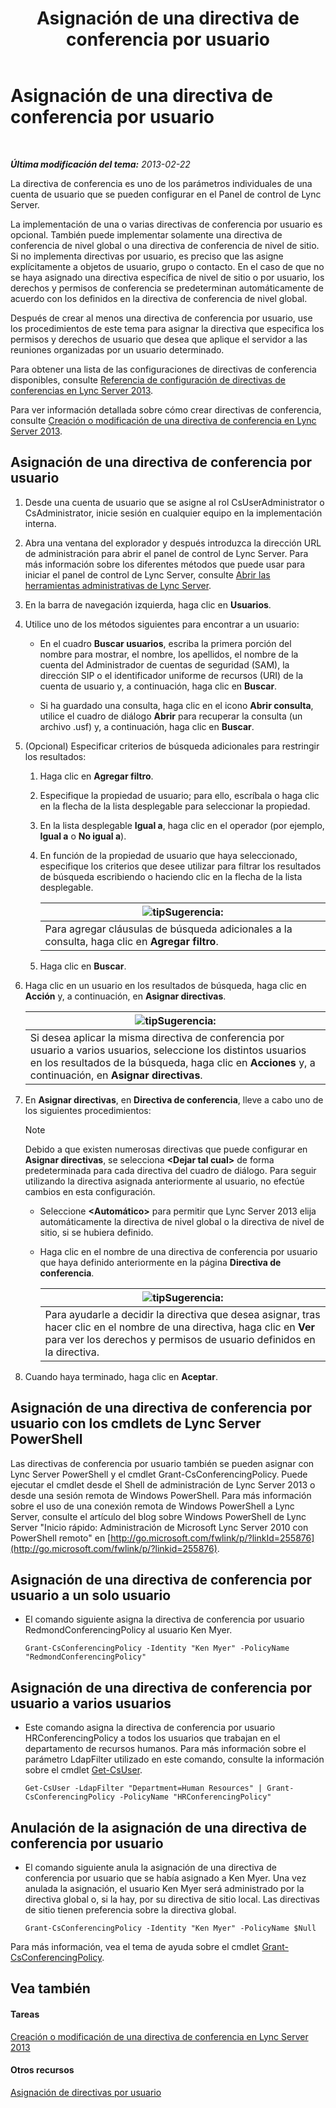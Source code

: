 ﻿---
title: Asignación de una directiva de conferencia por usuario
TOCTitle: Asignación de una directiva de conferencia por usuario
ms:assetid: 72f12c72-65f7-44fe-ab81-0f57cb2f87d1
ms:mtpsurl: https://technet.microsoft.com/es-es/library/Gg521015(v=OCS.15)
ms:contentKeyID: 48275643
ms.date: 01/07/2017
mtps_version: v=OCS.15
ms.translationtype: HT
---

# Asignación de una directiva de conferencia por usuario

 

_**Última modificación del tema:** 2013-02-22_

La directiva de conferencia es uno de los parámetros individuales de una cuenta de usuario que se pueden configurar en el Panel de control de Lync Server.

La implementación de una o varias directivas de conferencia por usuario es opcional. También puede implementar solamente una directiva de conferencia de nivel global o una directiva de conferencia de nivel de sitio. Si no implementa directivas por usuario, es preciso que las asigne explícitamente a objetos de usuario, grupo o contacto. En el caso de que no se haya asignado una directiva específica de nivel de sitio o por usuario, los derechos y permisos de conferencia se predeterminan automáticamente de acuerdo con los definidos en la directiva de conferencia de nivel global.

Después de crear al menos una directiva de conferencia por usuario, use los procedimientos de este tema para asignar la directiva que especifica los permisos y derechos de usuario que desea que aplique el servidor a las reuniones organizadas por un usuario determinado.

Para obtener una lista de las configuraciones de directivas de conferencia disponibles, consulte [Referencia de configuración de directivas de conferencias en Lync Server 2013](lync-server-2013-conferencing-policy-settings-reference.md).

Para ver información detallada sobre cómo crear directivas de conferencia, consulte [Creación o modificación de una directiva de conferencia en Lync Server 2013](lync-server-2013-create-or-modify-a-conferencing-policy.md).

## Asignación de una directiva de conferencia por usuario

1.  Desde una cuenta de usuario que se asigne al rol CsUserAdministrator o CsAdministrator, inicie sesión en cualquier equipo en la implementación interna.

2.  Abra una ventana del explorador y después introduzca la dirección URL de administración para abrir el panel de control de Lync Server. Para más información sobre los diferentes métodos que puede usar para iniciar el panel de control de Lync Server, consulte [Abrir las herramientas administrativas de Lync Server](lync-server-2013-open-lync-server-administrative-tools.md).

3.  En la barra de navegación izquierda, haga clic en **Usuarios**.

4.  Utilice uno de los métodos siguientes para encontrar a un usuario:
    
      - En el cuadro **Buscar usuarios**, escriba la primera porción del nombre para mostrar, el nombre, los apellidos, el nombre de la cuenta del Administrador de cuentas de seguridad (SAM), la dirección SIP o el identificador uniforme de recursos (URI) de la cuenta de usuario y, a continuación, haga clic en **Buscar**.
    
      - Si ha guardado una consulta, haga clic en el icono **Abrir consulta**, utilice el cuadro de diálogo **Abrir** para recuperar la consulta (un archivo .usf) y, a continuación, haga clic en **Buscar**.

5.  (Opcional) Especificar criterios de búsqueda adicionales para restringir los resultados:
    
    1.  Haga clic en **Agregar filtro**.
    
    2.  Especifique la propiedad de usuario; para ello, escríbala o haga clic en la flecha de la lista desplegable para seleccionar la propiedad.
    
    3.  En la lista desplegable **Igual a**, haga clic en el operador (por ejemplo, **Igual a** o **No igual a**).
    
    4.  En función de la propiedad de usuario que haya seleccionado, especifique los criterios que desee utilizar para filtrar los resultados de búsqueda escribiendo o haciendo clic en la flecha de la lista desplegable.
        
        <table>
        <thead>
        <tr class="header">
        <th><img src="images/JJ205319.tip(OCS.15).gif" title="tip" alt="tip" />Sugerencia:</th>
        </tr>
        </thead>
        <tbody>
        <tr class="odd">
        <td>Para agregar cláusulas de búsqueda adicionales a la consulta, haga clic en <strong>Agregar filtro</strong>.</td>
        </tr>
        </tbody>
        </table>
    
    5.  Haga clic en **Buscar**.

6.  Haga clic en un usuario en los resultados de búsqueda, haga clic en **Acción** y, a continuación, en **Asignar directivas**.
    
    <table>
    <thead>
    <tr class="header">
    <th><img src="images/JJ205319.tip(OCS.15).gif" title="tip" alt="tip" />Sugerencia:</th>
    </tr>
    </thead>
    <tbody>
    <tr class="odd">
    <td>Si desea aplicar la misma directiva de conferencia por usuario a varios usuarios, seleccione los distintos usuarios en los resultados de la búsqueda, haga clic en <strong>Acciones</strong> y, a continuación, en <strong>Asignar directivas</strong>.</td>
    </tr>
    </tbody>
    </table>


7.  En **Asignar directivas**, en **Directiva de conferencia**, lleve a cabo uno de los siguientes procedimientos:
    

    > [!NOTE]
    > Debido a que existen numerosas directivas que puede configurar en <STRONG>Asignar directivas</STRONG>, se selecciona <STRONG>&lt;Dejar tal cual&gt;</STRONG> de forma predeterminada para cada directiva del cuadro de diálogo. Para seguir utilizando la directiva asignada anteriormente al usuario, no efectúe cambios en esta configuración.

    
      - Seleccione **\<Automático\>** para permitir que Lync Server 2013 elija automáticamente la directiva de nivel global o la directiva de nivel de sitio, si se hubiera definido.
    
      - Haga clic en el nombre de una directiva de conferencia por usuario que haya definido anteriormente en la página **Directiva de conferencia**.
        
        <table>
        <thead>
        <tr class="header">
        <th><img src="images/JJ205319.tip(OCS.15).gif" title="tip" alt="tip" />Sugerencia:</th>
        </tr>
        </thead>
        <tbody>
        <tr class="odd">
        <td>Para ayudarle a decidir la directiva que desea asignar, tras hacer clic en el nombre de una directiva, haga clic en <strong>Ver</strong> para ver los derechos y permisos de usuario definidos en la directiva.</td>
        </tr>
        </tbody>
        </table>


8.  Cuando haya terminado, haga clic en **Aceptar**.

## Asignación de una directiva de conferencia por usuario con los cmdlets de Lync Server PowerShell

Las directivas de conferencia por usuario también se pueden asignar con Lync Server PowerShell y el cmdlet Grant-CsConferencingPolicy. Puede ejecutar el cmdlet desde el Shell de administración de Lync Server 2013 o desde una sesión remota de Windows PowerShell. Para más información sobre el uso de una conexión remota de Windows PowerShell a Lync Server, consulte el artículo del blog sobre Windows PowerShell de Lync Server "Inicio rápido: Administración de Microsoft Lync Server 2010 con PowerShell remoto" en [http://go.microsoft.com/fwlink/p/?linkId=255876](http://go.microsoft.com/fwlink/p/?linkid=255876).

## Asignación de una directiva de conferencia por usuario a un solo usuario

  - El comando siguiente asigna la directiva de conferencia por usuario RedmondConferencingPolicy al usuario Ken Myer.
    
        Grant-CsConferencingPolicy -Identity "Ken Myer" -PolicyName "RedmondConferencingPolicy"

## Asignación de una directiva de conferencia por usuario a varios usuarios

  - Este comando asigna la directiva de conferencia por usuario HRConferencingPolicy a todos los usuarios que trabajan en el departamento de recursos humanos. Para más información sobre el parámetro LdapFilter utilizado en este comando, consulte la información sobre el cmdlet [Get-CsUser](https://docs.microsoft.com/en-us/powershell/module/skype/Get-CsUser).
    
        Get-CsUser -LdapFilter "Department=Human Resources" | Grant-CsConferencingPolicy -PolicyName "HRConferencingPolicy"

## Anulación de la asignación de una directiva de conferencia por usuario

  - El comando siguiente anula la asignación de una directiva de conferencia por usuario que se había asignado a Ken Myer. Una vez anulada la asignación, el usuario Ken Myer será administrado por la directiva global o, si la hay, por su directiva de sitio local. Las directivas de sitio tienen preferencia sobre la directiva global.
    
        Grant-CsConferencingPolicy -Identity "Ken Myer" -PolicyName $Null

Para más información, vea el tema de ayuda sobre el cmdlet [Grant-CsConferencingPolicy](grant-csconferencingpolicy.md).

## Vea también

#### Tareas

[Creación o modificación de una directiva de conferencia en Lync Server 2013](lync-server-2013-create-or-modify-a-conferencing-policy.md)  

#### Otros recursos

[Asignación de directivas por usuario](lync-server-2013-assigning-per-user-policies.md)

